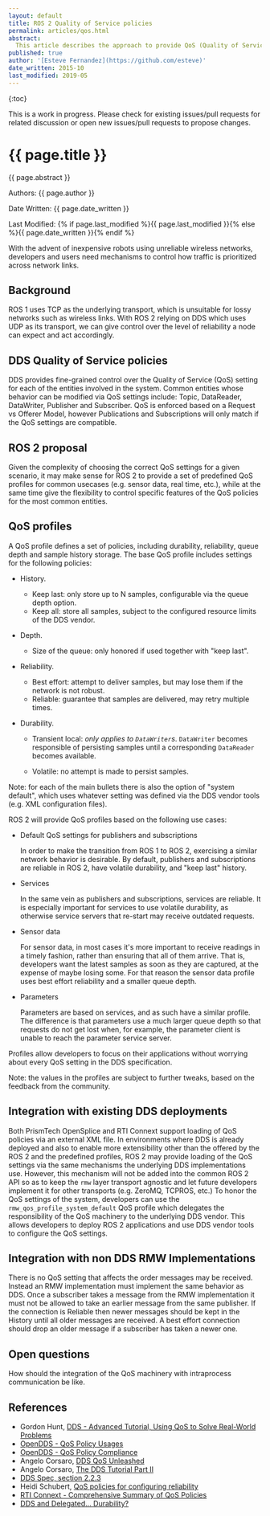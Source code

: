 ```yaml
---
layout: default
title: ROS 2 Quality of Service policies
permalink: articles/qos.html
abstract:
  This article describes the approach to provide QoS (Quality of Service) policies for ROS 2.
published: true
author: '[Esteve Fernandez](https://github.com/esteve)'
date_written: 2015-10
last_modified: 2019-05
---
```


{:toc}

<div class="alert alert-warning" markdown="1">
  This is a work in progress.
  Please check for existing issues/pull requests for related discussion or open new issues/pull requests to propose changes.
</div>

# {{ page.title }}

<div class="abstract" markdown="1">
{{ page.abstract }}
</div>

Authors: {{ page.author }}

Date Written: {{ page.date_written }}

Last Modified: {% if page.last_modified %}{{ page.last_modified }}{% else %}{{ page.date_written }}{% endif %}

With the advent of inexpensive robots using unreliable wireless networks, developers and users need mechanisms to control how traffic is prioritized across network links.

## Background

ROS 1 uses TCP as the underlying transport, which is unsuitable for lossy networks such as wireless links.
With ROS 2 relying on DDS which uses UDP as its transport, we can give control over the level of reliability a node can expect and act accordingly.

## DDS Quality of Service policies

DDS provides fine-grained control over the Quality of Service (QoS) setting for each of the entities involved in the system.
Common entities whose behavior can be modified via QoS settings include: Topic, DataReader, DataWriter, Publisher and Subscriber.
QoS is enforced based on a Request vs Offerer Model, however Publications and Subscriptions will only match if the QoS settings are compatible.

## ROS 2 proposal

Given the complexity of choosing the correct QoS settings for a given scenario, it may make sense for ROS 2 to provide a set of predefined QoS profiles for common usecases (e.g. sensor data, real time, etc.), while at the same time give the flexibility to control specific features of the QoS policies for the most common entities.

## QoS profiles

A QoS profile defines a set of policies, including durability, reliability, queue depth and sample history storage.
The base QoS profile includes settings for the following policies:

- History.

  - Keep last: only store up to N samples, configurable via the queue depth option.
  - Keep all: store all samples, subject to the configured resource limits of the DDS vendor.

- Depth.

  - Size of the queue: only honored if used together with "keep last".

- Reliability.

  - Best effort: attempt to deliver samples, but may lose them if the network is not robust.
  - Reliable: guarantee that samples are delivered, may retry multiple times.

- Durability.

  - Transient local: *only applies to `DataWriter`s*.
    `DataWriter` becomes responsible of persisting samples until a corresponding `DataReader` becomes available.

  - Volatile: no attempt is made to persist samples.

Note: for each of the main bullets there is also the option of "system default", which uses whatever setting was defined via the DDS vendor tools (e.g. XML configuration files).

ROS 2 will provide QoS profiles based on the following use cases:

- Default QoS settings for publishers and subscriptions

  In order to make the transition from ROS 1 to ROS 2, exercising a similar network behavior is desirable.
  By default, publishers and subscriptions are reliable in ROS 2, have volatile durability, and "keep last" history.

- Services

  In the same vein as publishers and subscriptions, services are reliable.
  It is especially important for services to use volatile durability, as otherwise service servers that re-start may receive outdated requests.

- Sensor data

  For sensor data, in most cases it's more important to receive readings in a timely fashion, rather than ensuring that all of them arrive.
  That is, developers want the latest samples as soon as they are captured, at the expense of maybe losing some.
  For that reason the sensor data profile uses best effort reliability and a smaller queue depth.

- Parameters

  Parameters are based on services, and as such have a similar profile.
  The difference is that parameters use a much larger queue depth so that requests do not get lost when, for example, the parameter client is unable to reach the parameter service server.

Profiles allow developers to focus on their applications without worrying about every QoS setting in the DDS specification.

Note: the values in the profiles are subject to further tweaks, based on the feedback from the community.

## Integration with existing DDS deployments

Both PrismTech OpenSplice and RTI Connext support loading of QoS policies via an external XML file.
In environments where DDS is already deployed and also to enable more extensibility other than the offered by the ROS 2 and the predefined profiles, ROS 2 may provide loading of the QoS settings via the same mechanisms the underlying DDS implementations use.
However, this mechanism will not be added into the common ROS 2 API so as to keep the `rmw` layer transport agnostic and let future developers implement it for other transports (e.g. ZeroMQ, TCPROS, etc.)
To honor the QoS settings of the system, developers can use the `rmw_qos_profile_system_default` QoS profile which delegates the responsibility of the QoS machinery to the underlying DDS vendor.
This allows developers to deploy ROS 2 applications and use DDS vendor tools to configure the QoS settings.

## Integration with non DDS RMW Implementations

There is no QoS setting that affects the order messages may be received.
Instead an RMW implementation must implement the same behavior as DDS.
Once a subscriber takes a message from the RMW implementation it must not be allowed to take an earlier message from the same publisher.
If the connection is Reliable then newer messages should be kept in the History until all older messages are received.
A best effort connection should drop an older message if a subscriber has taken a newer one.

## Open questions

How should the integration of the QoS machinery with intraprocess communication be like.

## References

- Gordon Hunt, [DDS - Advanced Tutorial, Using QoS to Solve Real-World Problems](http://www.omg.org/news/meetings/workshops/RT-2007/00-T5_Hunt-revised.pdf)
- [OpenDDS - QoS Policy Usages](http://www.opendds.org/qosusages.html)
- [OpenDDS - QoS Policy Compliance](http://www.opendds.org/qospolicies.html)
- Angelo Corsaro, [DDS QoS Unleashed](http://www.slideshare.net/Angelo.Corsaro/dds-qos-unleashed)
- Angelo Corsaro, [The DDS Tutorial Part II](http://www.slideshare.net/Angelo.Corsaro/the-dds-tutorial-part-ii)
- [DDS Spec, section 2.2.3](http://www.omg.org/spec/DDS/1.4/PDF/)
- Heidi Schubert, [QoS policies for configuring reliability](https://community.rti.com/content/forum-topic/qos-policies-configuring-reliability)
- [RTI Connext - Comprehensive Summary of QoS Policies](https://community.rti.com/static/documentation/connext-dds/5.2.0/doc/manuals/connext_dds/RTI_ConnextDDS_CoreLibraries_QoS_Reference_Guide.pdf)
- [DDS and Delegated... Durability?](http://blogs.rti.com/2013/12/11/dds-and-delegated-durability/)
